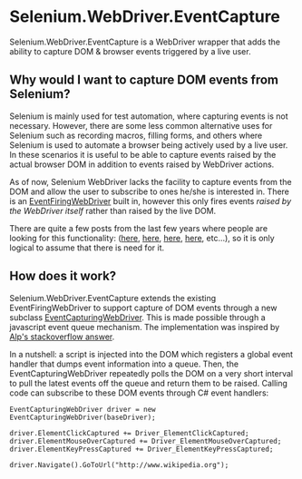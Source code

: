 # Selenium.WebDriver.EventCapture
Selenium.WebDriver.EventCapture is a WebDriver wrapper that adds the ability to capture DOM & browser events triggered by a live user.

## Why would I want to capture DOM events from Selenium?
Selenium is mainly used for test automation, where capturing events is not necessary. However, there are some less common alternative uses for Selenium such as recording macros, filling forms, and others where Selenium is used to automate a browser being actively used by a live user. In these scenarios it is useful to be able to capture events raised by the actual browser DOM in addition to events raised by WebDriver actions.

As of now, Selenium WebDriver lacks the facility to capture events from the DOM and allow the user to subscribe to ones he/she is interested in. There is an [EventFiringWebDriver](https://github.com/SeleniumHQ/selenium/blob/master/dotnet/src/support/Events/EventFiringWebDriver.cs) built in, however this only fires events *raised by the WebDriver itself* rather than raised by the live DOM.

There are quite a few posts from the last few years where people are looking for this functionality:
([here](https://stackoverflow.com/questions/16746757/seleniumwebdriver-is-there-a-listener-to-capture-user-actions-in-the-browser-s),
[here](https://stackoverflow.com/questions/35884230/can-my-webdriver-script-catch-a-event-from-the-webpage),
[here](https://stackoverflow.com/questions/9805508/how-to-capture-user-action-on-browser-by-java-code),
[here](https://groups.google.com/d/msg/selenium-users/29GyTVvayCE/5NjKPbc5X1wJ),
etc...), so it is only logical to assume that there is need for it.

## How does it work?
Selenium.WebDriver.EventCapture extends the existing EventFiringWebDriver to support capture of DOM events through a new subclass [EventCapturingWebDriver](https://github.com/AbrahamSanders/Selenium.WebDriver.EventCapture/blob/master/Selenium.WebDriver.EventCapture/EventCapturingWebDriver.cs). This is made possible through a javascript event queue mechanism. The implementation was inspired by [Alp's stackoverflow answer](https://stackoverflow.com/a/9814436).

In a nutshell: a script is injected into the DOM which registers a global event handler that dumps event information into a queue. Then, the EventCapturingWebDriver repeatedly polls the DOM on a very short interval to pull the latest events off the queue and return them to be raised. Calling code can subscribe to these DOM events through C# event handlers:

    EventCapturingWebDriver driver = new EventCapturingWebDriver(baseDriver);
    
    driver.ElementClickCaptured += Driver_ElementClickCaptured;
    driver.ElementMouseOverCaptured += Driver_ElementMouseOverCaptured;
    driver.ElementKeyPressCaptured += Driver_ElementKeyPressCaptured;

    driver.Navigate().GoToUrl("http://www.wikipedia.org");

    
